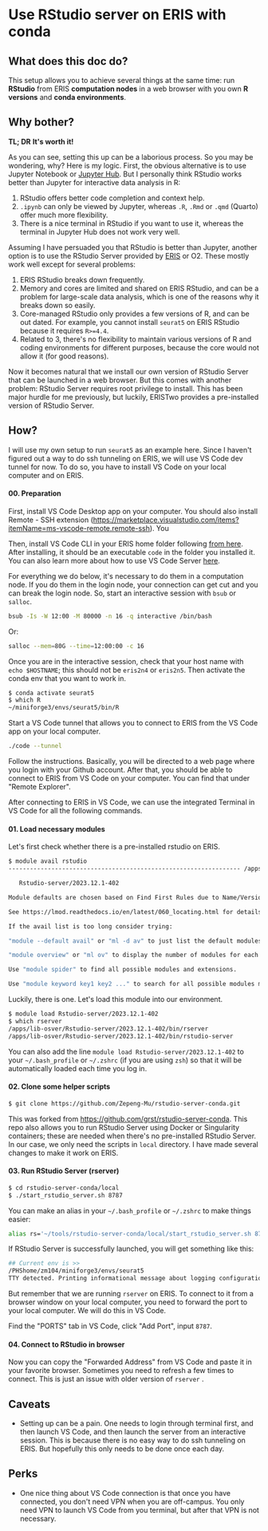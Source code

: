 # Use RStudio server on ERIS with conda

## What does this doc do?
This setup allows you to achieve several things at the same time: run **RStudio** from ERIS **computation nodes** in a web browser with you own **R versions** and **conda environments**.

## Why bother?
**TL; DR**
**It's worth it!**

As you can see, setting this up can be a laborious process. So you may be wondering, why? Here is my logic. First, the obvious alternative is to use Jupyter Notebook or [Jupyter Hub](https://jupyterhub2.partners.org). But I personally think RStudio works better than Jupyter for interactive data analysis in R:
1. RStudio offers better code completion and context help.
2. `.ipynb` can only be viewed by Jupyter, whereas `.R`, `.Rmd` or `.qmd` (Quarto) offer much more flexibility.
3. There is a nice terminal in RStudio if you want to use it, whereas the terminal in Jupyter Hub does not work very well.

Assuming I have persuaded you that RStudio is better than Jupyter, another option is to use the RStudio Server provided by [ERIS](https://rstudio2.partners.org) or O2. These mostly work well except for several problems:
1. ERIS RStudio breaks down frequently.
2. Memory and cores are limited and shared on ERIS RStudio, and can be a problem for large-scale data analysis, which is one of the reasons why it breaks down so easily.
3. Core-managed RStudio only provides a few versions of R, and can be out dated. For example, you cannot install `seurat5` on ERIS RStudio because it requires `R>=4.4`.
4. Related to 3, there's no flexibility to maintain various  versions of R and coding environments for different purposes, because the core would not allow it (for good reasons).

Now it becomes natural that we install our own version of RStudio Server that can be launched in a web browser. But this comes with another problem: RStudio Server requires root privilege to install. This has been major hurdle for me previously, but luckily, ERISTwo provides a pre-installed version of RStudio Server.

## How?

I will use my own setup to run `seurat5` as an example here. Since I haven't figured out a way to do ssh tunneling on ERIS, we will use VS Code dev tunnel for now. To do so, you have to install VS Code on your local computer and on ERIS.

#### 00. Preparation

First, install VS Code Desktop app on your computer. You should also install Remote - SSH extension (https://marketplace.visualstudio.com/items?itemName=ms-vscode-remote.remote-ssh). You

Then, install VS Code CLI in your ERIS home folder following [from here](https://code.visualstudio.com/download).
After installing, it should be an executable `code` in the folder you installed it. You can also learn more about how to use VS Code Server [here](https://code.visualstudio.com/docs/remote/vscode-server).

For everything we do below, it's necessary to do them in a computation node. If you do them in the login node, your connection can get cut and you can break the login node. So, start an interactive session with `bsub` or `salloc`.

```sh
bsub -Is -W 12:00 -M 80000 -n 16 -q interactive /bin/bash
```

Or:

```sh
salloc --mem=80G --time=12:00:00 -c 16
```

Once you are in the interactive session, check that your host name with `echo $HOSTNAME`; this should not be `eris2n4` or `eris2n5`. Then activate the conda env that you want to work in.

```sh
$ conda activate seurat5
$ which R
~/miniforge3/envs/seurat5/bin/R
```

Start a VS Code tunnel that allows you to connect to ERIS from the VS Code app on your local computer.

```sh
./code --tunnel
```

Follow the instructions. Basically, you will be directed to a web page where you login with your Github account. After that, you should be able to connect to ERIS from VS Code on your computer. You can find that under "Remote Explorer".

After connecting to ERIS in VS Code, we can use the integrated Terminal in VS Code for all the following commands.
#### 01. Load necessary modules
Let's first check whether there is a pre-installed rstudio on ERIS.
```sh
$ module avail rstudio
----------------------------------------------------------------- /apps/modulefiles/conversion ------------------------------------------------------------------

   Rstudio-server/2023.12.1-402

Module defaults are chosen based on Find First Rules due to Name/Version/Version modules found in the module tree.

See https://lmod.readthedocs.io/en/latest/060_locating.html for details.

If the avail list is too long consider trying:

"module --default avail" or "ml -d av" to just list the default modules.

"module overview" or "ml ov" to display the number of modules for each name.

Use "module spider" to find all possible modules and extensions.

Use "module keyword key1 key2 ..." to search for all possible modules matching any of the "keys".
```

Luckily, there is one. Let's load this module into our environment.
```sh
$ module load Rstudio-server/2023.12.1-402
$ which rserver
/apps/lib-osver/Rstudio-server/2023.12.1-402/bin/rserver                      $ which rstudio-server
/apps/lib-osver/Rstudio-server/2023.12.1-402/bin/rstudio-server
```

You can also add the line `module load Rstudio-server/2023.12.1-402` to your `~/.bash_profile` or `~/.zshrc` (if you are using `zsh`) so that it will be automatically loaded each time you log in.

#### 02. Clone some helper scripts

```sh
$ git clone https://github.com/Zepeng-Mu/rstudio-server-conda.git
```

This was forked from https://github.com/grst/rstudio-server-conda. This repo also allows you to run RStudio Server using Docker or Singularity containers; these are needed when there's no pre-installed RStudio Server. In our case, we only need the scripts in `local` directory. I have made several changes to make it work on ERIS.

#### 03. Run RStudio Server (rserver)

```sh
$ cd rstudio-server-conda/local
$ ./start_rstudio_server.sh 8787
```

You can make an alias in your `~/.bash_profile` or `~/.zshrc` to make things easier:
```sh
alias rs='~/tools/rstudio-server-conda/local/start_rstudio_server.sh 8787'
```

If RStudio Server is successfully launched, you will get something like this:

```sh
## Current env is >>
/PHShome/zm104/miniforge3/envs/seurat5
TTY detected. Printing informational message about logging configuration. Logging configuration loaded from '/etc/rstudio/logging.conf'. Logging to '/PHShome/zm104/.local/share/rstudio/log/rserver.log'.
```

But remember that we are running `rserver` on ERIS. To connect to it from a browser window on your local computer, you need to forward the port to your local computer. We will do this in VS Code.

Find the "PORTS" tab in VS Code, click "Add Port", input `8787`.

#### 04. Connect to RStudio in browser

Now you can copy the "Forwarded Address" from VS Code and paste it in your favorite browser. Sometimes you need to refresh a few times to connect. This is just an issue with older version of `rserver` .

## Caveats

- Setting up can be a pain. One needs to login through terminal first, and then launch VS Code, and then launch the server from an interactive session. This is because there is no easy way to do ssh tunneling on ERIS. But hopefully this only needs to be done once each day.

## Perks

- One nice thing about VS Code connection is that once you have connected, you don't need VPN when you are off-campus. You only need VPN to launch VS Code from you terminal, but after that VPN is not necessary.
